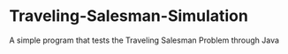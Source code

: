 # Traveling-Salesman-Simulation
A simple program that tests the Traveling Salesman Problem through Java
